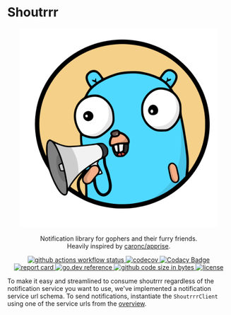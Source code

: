 # Shoutrrr

<div align="center">
<img src="https://raw.githubusercontent.com/devops-golang/shoutrrr/main/docs/shoutrrr-logotype.png" height="450" width="450" />
</div>

<p align="center">
Notification library for gophers and their furry friends.<br />
Heavily inspired by <a href="https://github.com/caronc/apprise">caronc/apprise</a>.
</p>

<p align="center" class="badges">
    <a target="_blank" rel="noopener noreferrer" href="https://github.com/devops-golang/shoutrrr/workflows/Main%20Workflow/badge.svg">
        <img src="https://github.com/devops-golang/shoutrrr/workflows/Main%20Workflow/badge.svg" alt="github actions workflow status">
    </a>
    <a href="https://codecov.io/gh/devops-golang/shoutrrr" rel="nofollow">
        <img alt="codecov" src="https://codecov.io/gh/devops-golang/shoutrrr/branch/main/graph/badge.svg">
    </a>
    <a href="https://www.codacy.com/gh/devops-golang/shoutrrr/dashboard?utm_source=github.com&amp;utm_medium=referral&amp;utm_content=devops-golang/shoutrrr&amp;utm_campaign=Badge_Grade" rel="nofollow">
        <img alt="Codacy Badge" src="https://app.codacy.com/project/badge/Grade/47eed72de79448e2a6e297d770355544">
    </a>
    <a href="https://goreportcard.com/badge/github.com/devops-golang/shoutrrr" rel="nofollow">
        <img alt="report card" src="https://goreportcard.com/badge/github.com/devops-golang/shoutrrr">
    </a>
    <a href="https://pkg.go.dev/github.com/devops-golang/shoutrrr" rel="nofollow">
        <img alt="go.dev reference" src="https://img.shields.io/badge/go.dev-reference-007d9c?logo=go&amp;logoColor=white&amp;style=flat-square">
    </a>
    <a href="https://github.com/devops-golang/shoutrrr">
        <img alt="github code size in bytes" src="https://img.shields.io/github/languages/code-size/devops-golang/shoutrrr.svg?style=flat-square">
    </a>
    <a href="https://github.com/devops-golang/shoutrrr/blob/main/LICENSE">
        <img alt="license" src="https://img.shields.io/github/license/devops-golang/shoutrrr.svg?style=flat-square">
    </a>
</p>



To make it easy and streamlined to consume shoutrrr regardless of the notification service you want to use,
we've implemented a notification service url schema. To send notifications, instantiate the `ShoutrrrClient` using one of
the service urls from the [overview](services/overview.md).
